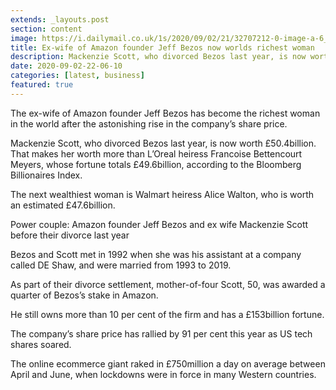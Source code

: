 ```yaml
---
extends: _layouts.post
section: content
image: https://i.dailymail.co.uk/1s/2020/09/02/21/32707212-0-image-a-6_1599079625768.jpg 
title: Ex-wife of Amazon founder Jeff Bezos now worlds richest woman 
description: Mackenzie Scott, who divorced Bezos last year, is now worth £50.4bn. That makes her worth more than LOreal heiress Francoise Bettencourt Meyers, whose fortune totals £49.6bn. 
date: 2020-09-02-22-06-10 
categories: [latest, business] 
featured: true 
--- 
```

The ex-wife of Amazon founder Jeff Bezos has become the richest woman in the world after the astonishing rise in the company’s share price.

Mackenzie Scott, who divorced Bezos last year, is now worth £50.4billion. That makes her worth more than L’Oreal heiress Francoise Bettencourt Meyers, whose fortune totals £49.6billion, according to the Bloomberg Billionaires Index.

The next wealthiest woman is Walmart heiress Alice Walton, who is worth an estimated £47.6billion.

Power couple: Amazon founder Jeff Bezos and ex wife Mackenzie Scott before their divorce last year

Bezos and Scott met in 1992 when she was his assistant at a company called DE Shaw, and were married from 1993 to 2019.

As part of their divorce settlement, mother-of-four Scott, 50, was awarded a quarter of Bezos’s stake in Amazon. 

He still owns more than 10 per cent of the firm and has a £153billion fortune.

The company’s share price has rallied by 91 per cent this year as US tech shares soared.

The online ecommerce giant raked in £750million a day on average between April and June, when lockdowns were in force in many Western countries.

